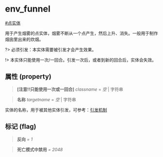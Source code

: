 # env_funnel
[#点实体](wiki/point_entity)

用于产生烟雾的点实体，烟雾不断从一个点产生，然后上升、消失。一般用于制作烟囱里出来的炊烟。

?> 必须引发：本实体需要被引发才会产生效果。

!> 本实体只能使用一次/一回合。引发一次后，或者到新的回合后，实体会失效。

## 属性 (property)
> **[注意!!只能使用一次或一回合]** *classname* = *空* | 字符串

> **名称** *targetname* = *空* | 字符串

实体的名称，用于被其他实体引发，可参考：[引发机制](wiki/trigger)

## 标记 (flag)
> **反向** *= 1*

> **死亡模式中禁用** *= 2048*

